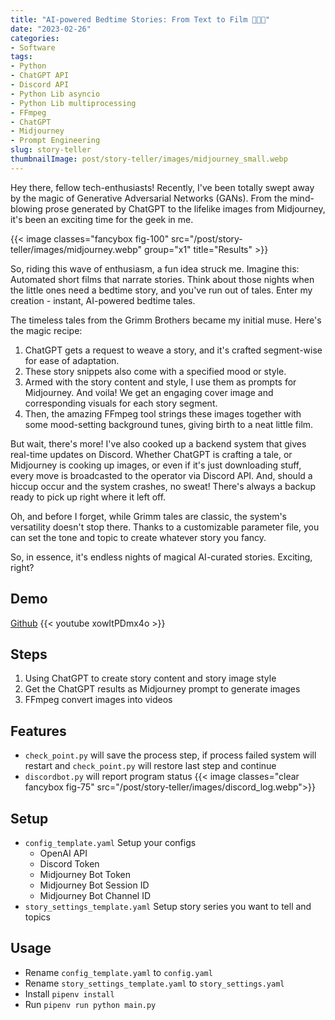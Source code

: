 ```yaml
---
title: "AI-powered Bedtime Stories: From Text to Film 🌙📖🎥"
date: "2023-02-26"
categories:
- Software
tags:
- Python
- ChatGPT API
- Discord API
- Python Lib asyncio
- Python Lib multiprocessing
- FFmpeg
- ChatGPT
- Midjourney
- Prompt Engineering
slug: story-teller
thumbnailImage: post/story-teller/images/midjourney_small.webp
---
```


<!-- for peek -->
Hey there, fellow tech-enthusiasts! Recently, I've been totally swept away by the magic of 
Generative Adversarial Networks (GANs). From the mind-blowing prose generated by ChatGPT to the 
lifelike images from Midjourney, it's been an exciting time for the geek in me.

<!--more-->
{{< image classes="fancybox fig-100" src="/post/story-teller/images/midjourney.webp" group="x1" title="Results" >}}


So, riding this wave of enthusiasm, a fun idea struck me. Imagine this: Automated short films that 
narrate stories. Think about those nights when the little ones need a bedtime story, and you've run 
out of tales. Enter my creation - instant, AI-powered bedtime tales.

The timeless tales from the Grimm Brothers became my initial muse. Here's the magic recipe:

1. ChatGPT gets a request to weave a story, and it's crafted segment-wise for ease of adaptation.
2. These story snippets also come with a specified mood or style.
3. Armed with the story content and style, I use them as prompts for Midjourney. And voila! We 
  get an engaging cover image and corresponding visuals for each story segment.
4. Then, the amazing FFmpeg tool strings these images together with some mood-setting background tunes, giving birth to a neat little film.

But wait, there's more! I've also cooked up a backend system that gives real-time updates on Discord. Whether ChatGPT is crafting a tale, or Midjourney is cooking up images, or even if it's just downloading stuff, every move is broadcasted to the operator via Discord API. And, should a hiccup occur and the system crashes, no sweat! There's always a backup ready to pick up right where it left off.

Oh, and before I forget, while Grimm tales are classic, the system's versatility doesn't stop there. Thanks to a customizable parameter file, you can set the tone and topic to create whatever story you fancy.

So, in essence, it's endless nights of magical AI-curated stories. Exciting, right?

## Demo
[Github](https://github.com/armcortex/tell_a_story)
{{< youtube xowItPDmx4o >}}


## Steps
1. Using ChatGPT to create story content and story image style
2. Get the ChatGPT results as Midjourney prompt to generate images
3. FFmpeg convert images into videos

## Features
- `check_point.py` will save the process step, if process failed system will restart and `check_point.py` will restore last step and continue
- `discordbot.py` will report program status
{{< image classes="clear fancybox fig-75" src="/post/story-teller/images/discord_log.webp">}}


## Setup
- `config_template.yaml` Setup your configs
  - OpenAI API
  - Discord Token
  - Midjourney Bot Token
  - Midjourney Bot Session ID
  - Midjourney Bot Channel ID
- `story_settings_template.yaml` Setup story series you want to tell and topics

## Usage
- Rename `config_template.yaml` to `config.yaml`
- Rename `story_settings_template.yaml` to `story_settings.yaml`
- Install `pipenv install`
- Run `pipenv run python main.py`
